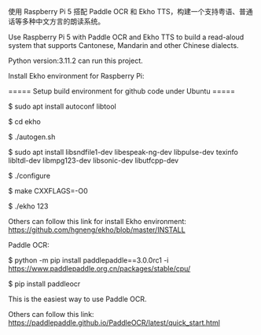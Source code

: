 使用 Raspberry Pi 5 搭配 Paddle OCR 和 Ekho TTS，构建一个支持粤语、普通话等多种中文方言的朗读系统。

Use Raspberry Pi 5 with Paddle OCR and Ekho TTS to build a read-aloud system that supports Cantonese, Mandarin and other Chinese dialects.


Python version:3.11.2 can run this project.


Install Ekho environment for Raspberry Pi:

===== Setup build environment for github code under Ubuntu =====

$ sudo apt install autoconf libtool 

$ cd ekho

$ ./autogen.sh

$ sudo apt install libsndfile1-dev libespeak-ng-dev libpulse-dev texinfo libltdl-dev libmpg123-dev libsonic-dev libutfcpp-dev

$ ./configure

$ make CXXFLAGS=-O0

$ ./ekho 123


Others can follow this link for install Ekho environment: https://github.com/hgneng/ekho/blob/master/INSTALL


Paddle OCR:

$ python -m pip install paddlepaddle==3.0.0rc1 -i https://www.paddlepaddle.org.cn/packages/stable/cpu/

$ pip install paddleocr

This is the easiest way to use Paddle OCR.

Others can follow this link: https://paddlepaddle.github.io/PaddleOCR/latest/quick_start.html
